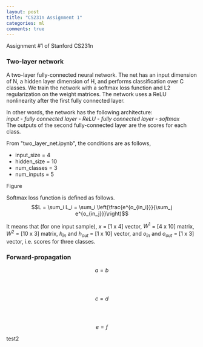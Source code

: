```yaml
---
layout: post
title: "CS231n Assignment 1"
categories: ml
comments: true
---
```


Assignment #1 of Stanford CS231n

### Two-layer network
A two-layer fully-connected neural network. The net has an input dimension of N, a hidden layer dimension of H, 
and performs classification over C classes. We train the network with a softmax loss function and L2 regularization on the
weight matrices. The network uses a ReLU nonlinearity after the first fully connected layer.


In other words, the network has the following architecture:  
_input - fully connected layer - ReLU - fully connected layer - softmax_  
The outputs of the second fully-connected layer are the scores for each class.

From "two_layer_net.ipynb", the conditions are as follows,
- input_size = 4
- hidden_size = 10
- num_classes = 3
- num_inputs = 5

Figure


Softmax loss function is defined as follows.  
$$L = \sum_i L_i = \sum_i \left(\frac{e^{o_{in_i}}}{\sum_j e^{o_{in_j}}}\right)$$  

It means that (for one input sample), $x$ = [1 x 4] vector, $W^1$ = [4 x 10] matrix, $W^2$ = [10 x 3] matrix, 
$h_{in}$ and $h_{out}$ = [1 x 10] vector, and $o_{in}$ and $o_{out}$ = [1 x 3] vector, i.e. scores for three classes.  

### Forward-propagation
$$a = b$$  
$$ $$  
$$c = d$$  
$$ $$  
$$e = f$$  

test2
